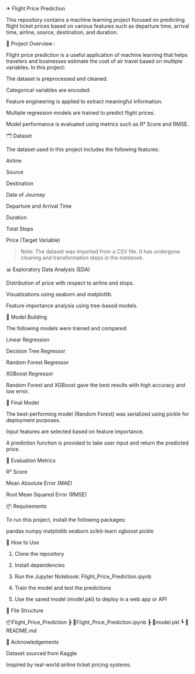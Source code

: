 ✈ Flight Price Prediction

This repository contains a machine learning project focused on predicting flight ticket prices based on various features such as departure time, arrival time, airline, source, destination, and duration.




📌 Project Overview :

Flight price prediction is a useful application of machine learning that helps travelers and businesses estimate the cost of air travel based on multiple variables. In this project:

The dataset is preprocessed and cleaned.

Categorical variables are encoded.

Feature engineering is applied to extract meaningful information.

Multiple regression models are trained to predict flight prices.

Model performance is evaluated using metrics such as R² Score and RMSE.





🗂 Dataset

The dataset used in this project includes the following features:

Airline

Source

Destination

Date of Journey

Departure and Arrival Time

Duration

Total Stops

Price (Target Variable)


> Note: The dataset was imported from a CSV file. It has undergone cleaning and transformation steps in the notebook.






📊 Exploratory Data Analysis (EDA) 

Distribution of price with respect to airline and stops.

Visualizations using seaborn and matplotlib.

Feature importance analysis using tree-based models.





🧠 Model Building

The following models were trained and compared:

Linear Regression

Decision Tree Regressor

Random Forest Regressor

XGBoost Regressor


Random Forest and XGBoost gave the best results with high accuracy and low error.





🏁 Final Model

The best-performing model (Random Forest) was serialized using pickle for deployment purposes.

Input features are selected based on feature importance.

A prediction function is provided to take user input and return the predicted price.





🧪 Evaluation Metrics

R² Score

Mean Absolute Error (MAE)

Root Mean Squared Error (RMSE)





📦 Requirements

To run this project, install the following packages:

pandas
numpy
matplotlib
seaborn
scikit-learn
xgboost
pickle




🚀 How to Use

1. Clone the repository


2. Install dependencies


3. Run the Jupyter Notebook: Flight_Price_Prediction.ipynb


4. Train the model and test the predictions


5. Use the saved model (model.pkl) to deploy in a web app or API






📁 File Structure

📦Flight_Price_Prediction
 ┣ 📜Flight_Price_Prediction.ipynb
 ┣ 📜model.pkl
 ┗ 📜README.md




🙌 Acknowledgements

Dataset sourced from Kaggle

Inspired by real-world airline ticket pricing systems.
